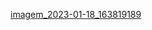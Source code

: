 [imagem_2023-01-18_163819189](https://user-images.githubusercontent.com/99195094/213277928-2a852ef6-ad53-4738-8f92-c92d98f2a8a2.png)
